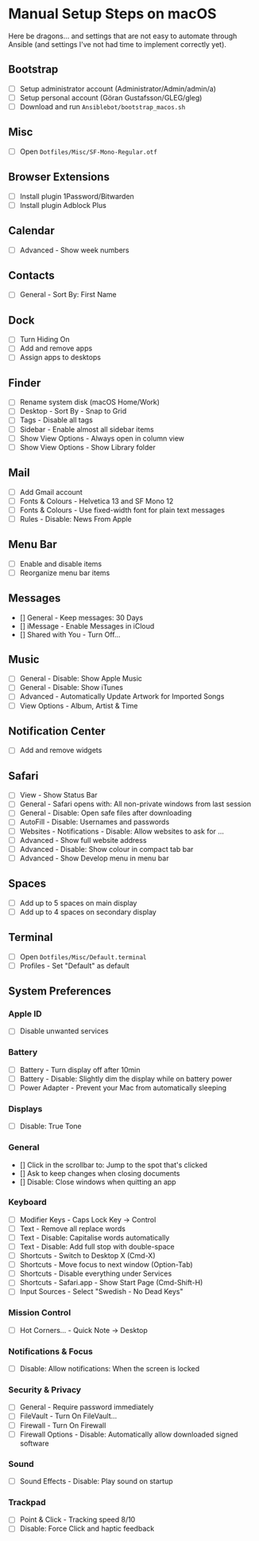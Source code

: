 # Manual Setup Steps on macOS

Here be dragons... and settings that are not easy to automate through Ansible
(and settings I've not had time to implement correctly yet).

## Bootstrap
- [ ] Setup administrator account (Administrator/Admin/admin/a)
- [ ] Setup personal account (Göran Gustafsson/GLEG/gleg)
- [ ] Download and run `Ansiblebot/bootstrap_macos.sh`

## Misc
- [ ] Open `Dotfiles/Misc/SF-Mono-Regular.otf`

## Browser Extensions
- [ ] Install plugin 1Password/Bitwarden
- [ ] Install plugin Adblock Plus

## Calendar
- [ ] Advanced - Show week numbers

## Contacts
- [ ] General - Sort By: First Name

## Dock
- [ ] Turn Hiding On
- [ ] Add and remove apps
- [ ] Assign apps to desktops

## Finder
- [ ] Rename system disk (macOS Home/Work)
- [ ] Desktop - Sort By - Snap to Grid
- [ ] Tags - Disable all tags
- [ ] Sidebar - Enable almost all sidebar items
- [ ] Show View Options - Always open in column view
- [ ] Show View Options - Show Library folder

## Mail
- [ ] Add Gmail account
- [ ] Fonts & Colours - Helvetica 13 and SF Mono 12
- [ ] Fonts & Colours - Use fixed-width font for plain text messages
- [ ] Rules -  Disable: News From Apple

## Menu Bar
- [ ] Enable and disable items
- [ ] Reorganize menu bar items

## Messages
- [] General - Keep messages: 30 Days
- [] iMessage - Enable Messages in iCloud
- [] Shared with You - Turn Off...

## Music
- [ ] General - Disable: Show Apple Music
- [ ] General - Disable: Show iTunes
- [ ] Advanced - Automatically Update Artwork for Imported Songs
- [ ] View Options - Album, Artist & Time

## Notification Center
- [ ] Add and remove widgets

## Safari
- [ ] View - Show Status Bar
- [ ] General - Safari opens with: All non-private windows from last session
- [ ] General - Disable: Open safe files after downloading
- [ ] AutoFill - Disable: Usernames and passwords
- [ ] Websites - Notifications - Disable: Allow websites to ask for ...
- [ ] Advanced - Show full website address
- [ ] Advanced - Disable: Show colour in compact tab bar
- [ ] Advanced - Show Develop menu in menu bar

## Spaces
- [ ] Add up to 5 spaces on main display
- [ ] Add up to 4 spaces on secondary display

## Terminal
- [ ] Open `Dotfiles/Misc/Default.terminal`
- [ ] Profiles - Set "Default" as default

## System Preferences

### Apple ID
- [ ] Disable unwanted services

### Battery
- [ ] Battery - Turn display off after 10min
- [ ] Battery - Disable: Slightly dim the display while on battery power
- [ ] Power Adapter - Prevent your Mac from automatically sleeping

### Displays
- [ ] Disable: True Tone

### General
- [] Click in the scrollbar to: Jump to the spot that's clicked
- [] Ask to keep changes when closing documents
- [] Disable: Close windows when quitting an app

### Keyboard
- [ ] Modifier Keys - Caps Lock Key -> Control
- [ ] Text - Remove all replace words
- [ ] Text - Disable: Capitalise words automatically
- [ ] Text - Disable: Add full stop with double-space
- [ ] Shortcuts - Switch to Desktop X (Cmd-X)
- [ ] Shortcuts - Move focus to next window (Option-Tab)
- [ ] Shortcuts - Disable everything under Services
- [ ] Shortcuts - Safari.app - Show Start Page (Cmd-Shift-H)
- [ ] Input Sources - Select "Swedish - No Dead Keys"

### Mission Control
- [ ] Hot Corners... - Quick Note -> Desktop

### Notifications & Focus
- [ ] Disable: Allow notifications: When the screen is locked

### Security & Privacy
- [ ] General - Require password immediately
- [ ] FileVault - Turn On FileVault...
- [ ] Firewall - Turn On Firewall
- [ ] Firewall Options - Disable: Automatically allow downloaded signed software

### Sound
- [ ] Sound Effects - Disable: Play sound on startup

### Trackpad
- [ ] Point & Click - Tracking speed 8/10
- [ ] Disable: Force Click and haptic feedback
